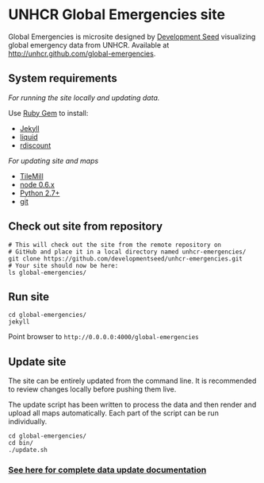 # UNHCR Global Emergencies site

Global Emergencies is microsite designed by [Development Seed](http://developmentseed.org) visualizing global emergency data from UNHCR. Available at <http://unhcr.github.com/global-emergencies>. 

## System requirements

*For running the site locally and updating data.*

Use [Ruby Gem](http://rubygems.org/) to install:

- [Jekyll](http://jekyllrb.com/)
- [liquid](http://liquidmarkup.org/)
- [rdiscount](https://github.com/rtomayko/rdiscount/)

*For updating site and maps*

- [TileMill](http://mapbox.com/tilemill/)
- [node 0.6.x](http://nodejs.org/)
- [Python 2.7+](http://www.python.org/download/)
- [git](http://git-scm.com/)

## Check out site from repository

    # This will check out the site from the remote repository on
    # GitHub and place it in a local directory named unhcr-emergencies/
    git clone https://github.com/developmentseed/unhcr-emergencies.git
    # Your site should now be here:
    ls global-emergencies/

## Run site

    cd global-emergencies/
    jekyll

Point browser to `http://0.0.0.0:4000/global-emergencies`

## Update site

The site can be entirely updated from the command line. It is recommended
to review changes locally before pushing them live.

The update script has been written to process the data and then render and upload all maps automatically. Each part of the script can be run individually. 

```
cd global-emergencies/ 
cd bin/ 
./update.sh
```

### [See here for complete data update documentation](https://github.com/unhcr/global-emergencies/wiki/Data-Update-Documentation)


